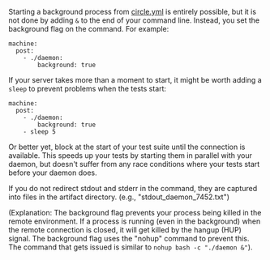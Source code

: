 <!--

title: Start background processes from circle.yml
last_updated: Feb 5, 2014

-->

Starting a background process from [circle.yml](/docs/configuration)
is entirely possible, but it is not done by adding `&`
to the end of your command line. Instead, you set the background flag on the command.  For example:

```
machine:
  post:
    - ./daemon:
        background: true
```

If your server takes more than a moment to start, it might be worth adding a
`sleep` to prevent problems when the tests start:

```
machine:
  post:
    - ./daemon:
        background: true
    - sleep 5
```

Or better yet, block at the start of your test suite until the
connection is available.  This speeds up your tests by starting them
in parallel with your daemon, but doesn't suffer from any race
conditions where your tests start before your daemon does.

If you do not redirect stdout and stderr in the command, they are captured
into files in the artifact directory.  (e.g., "stdout_daemon_7452.txt")

(Explanation: The background flag prevents your process being killed
in the remote environment.  If a process is running (even in the
background) when the remote connection is closed, it will get killed
by the hangup (HUP) signal.  The background flag uses the "nohup"
command to prevent this.  The command that gets issued is similar to
`nohup bash -c "./daemon &"`).
